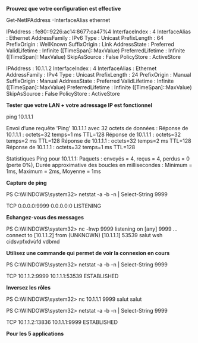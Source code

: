 **Prouvez que votre configuration est effective**

Get-NetIPAddress -InterfaceAlias ethernet


IPAddress         : fe80::9226:ac14:8677:ca47%4
InterfaceIndex    : 4
InterfaceAlias    : Ethernet
AddressFamily     : IPv6
Type              : Unicast
PrefixLength      : 64
PrefixOrigin      : WellKnown
SuffixOrigin      : Link
AddressState      : Preferred
ValidLifetime     : Infinite ([TimeSpan]::MaxValue)
PreferredLifetime : Infinite ([TimeSpan]::MaxValue)
SkipAsSource      : False
PolicyStore       : ActiveStore

IPAddress         : 10.1.1.2
InterfaceIndex    : 4
InterfaceAlias    : Ethernet
AddressFamily     : IPv4
Type              : Unicast
PrefixLength      : 24
PrefixOrigin      : Manual
SuffixOrigin      : Manual
AddressState      : Preferred
ValidLifetime     : Infinite ([TimeSpan]::MaxValue)
PreferredLifetime : Infinite ([TimeSpan]::MaxValue)
SkipAsSource      : False
PolicyStore       : ActiveStore


**Tester que votre LAN + votre adressage IP est fonctionnel**

ping 10.1.1.1

Envoi d’une requête 'Ping'  10.1.1.1 avec 32 octets de données :
Réponse de 10.1.1.1 : octets=32 temps=1 ms TTL=128
Réponse de 10.1.1.1 : octets=32 temps=2 ms TTL=128
Réponse de 10.1.1.1 : octets=32 temps=2 ms TTL=128
Réponse de 10.1.1.1 : octets=32 temps=1 ms TTL=128

Statistiques Ping pour 10.1.1.1:
    Paquets : envoyés = 4, reçus = 4, perdus = 0 (perte 0%),
Durée approximative des boucles en millisecondes :
    Minimum = 1ms, Maximum = 2ms, Moyenne = 1ms

**Capture de ping**

PS C:\WINDOWS\system32> netstat -a -b -n | Select-String 9999

  TCP    0.0.0.0:9999           0.0.0.0:0              LISTENING

**Echangez-vous des messages**

PS C:\WINDOWS\system32> nc -lnvp 9999
listening on [any] 9999 ...
connect to [10.1.1.2] from (UNKNOWN) [10.1.1.1] 53539
salut
wsh
cidsvpfxdvùfd
vdbmd

**Utilisez une commande qui permet de voir la connexion en cours**

PS C:\WINDOWS\system32> netstat -a -b -n | Select-String 9999

  TCP    10.1.1.2:9999          10.1.1.1:53539         ESTABLISHED

**Inversez les rôles**

PS C:\WINDOWS\system32> nc 10.1.1.1 9999
salut
salut

PS C:\WINDOWS\system32> netstat -a -b -n | Select-String 9999

  TCP    10.1.1.2:13836         10.1.1.1:9999          ESTABLISHED

**Pour les 5 applications**